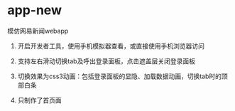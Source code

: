 # app-new
模仿网易新闻webapp

1. 开启开发者工具，使用手机模拟器查看，或直接使用手机浏览器访问

2. 支持左右滑动切换tab及呼出登录面板，点击遮盖层关闭登录面板

3. 切换效果为css3动画：包括登录面板的显隐、加载数据动画，切换tab时的顶部白条

4. 只制作了首页面
